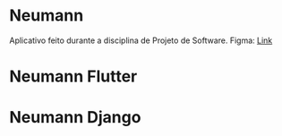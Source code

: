 # Neumann
Aplicativo feito durante a disciplina de Projeto de Software.
Figma: [Link](https://www.figma.com/file/oyjPSNqITagxWibxY3QuSL/Neumann?node-id=2%3A2&t=9c8X3UCXXjhuU05R-1)
# Neumann Flutter
# Neumann Django
